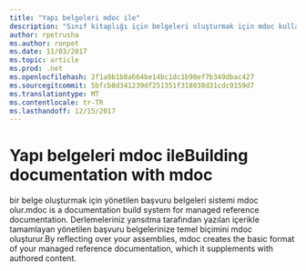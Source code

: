 ```yaml
---
title: "Yapı belgeleri mdoc ile"
description: "Sınıf kitaplığı için belgeleri oluşturmak için mdoc kullanmayı öğrenin."
author: rpetrusha
ms.author: ronpet
ms.date: 11/03/2017
ms.topic: article
ms.prod: .net
ms.openlocfilehash: 2f1a9b1b8a664be14bc1dc1b98ef7b349dbac427
ms.sourcegitcommit: 5bfcb8d341239df251351f318038d31cdc9159d7
ms.translationtype: MT
ms.contentlocale: tr-TR
ms.lasthandoff: 12/15/2017
---
```

# <a name="building-documentation-with-mdoc"></a><span data-ttu-id="0c815-103">Yapı belgeleri mdoc ile</span><span class="sxs-lookup"><span data-stu-id="0c815-103">Building documentation with mdoc</span></span>

<span data-ttu-id="0c815-104">bir belge oluşturmak için yönetilen başvuru belgeleri sistemi mdoc olur.</span><span class="sxs-lookup"><span data-stu-id="0c815-104">mdoc is a documentation build system for managed reference documentation.</span></span> <span data-ttu-id="0c815-105">Derlemeleriniz yansıtma tarafından yazılan içerikle tamamlayan yönetilen başvuru belgelerinize temel biçimini mdoc oluşturur.</span><span class="sxs-lookup"><span data-stu-id="0c815-105">By reflecting over your assemblies, mdoc creates the basic format of your managed reference documentation, which it supplements with authored content.</span></span>